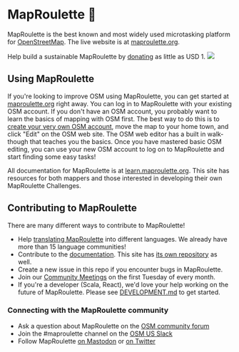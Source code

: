 # MapRoulette 🎰

MapRoulette is the best known and most widely used microtasking platform for [OpenStreetMap](https://osm.org/). The live website is at [maproulette.org](https://maproulette.org). 

Help build a sustainable MapRoulette by [donating](https://liberapay.com/MapRoulette/donate) as little as USD 1. <img src="https://img.shields.io/liberapay/receives/MapRoulette.svg?logo=liberapay">

## Using MapRoulette

If you're looking to improve OSM using MapRoulette, you can get started at [maproulette.org](https://maproulette.org) right away. You can log in to MapRoulette with your existing OSM account. If you don't have an OSM account, you probably want to learn the basics of mapping with OSM first. The best way to do this is to [create your very own OSM account](https://www.openstreetmap.org/user/new), move the map to your home town, and click "Edit" on the OSM web site. The OSM web editor has a built in walk-though that teaches you the basics. Once you have mastered basic OSM editing, you can use your new OSM account to log on to MapRoulette and start finding some easy tasks!

All documentation for MapRoulette is at [learn.maproulette.org](https://learn.maproulette.org/). This site has resources for both mappers and those interested in developing their own MapRoulette Challenges.

## Contributing to MapRoulette

There are many different ways to contribute to MapRoulette!

* Help [translating MapRoulette](https://www.transifex.com/osmlab/maproulette3/) into different languages. We already have more than 15 language communities!
* Contribute to the [documentation](https://learn.maproulette.org). This site has [its own repository](https://github.com/maproulette/docs) as well.
* Create a new issue in this repo if you encounter bugs in MapRoulette.
* Join our [Community Meetings](https://hackmd.io/@mvexel/ByS7H0Mw9) on the first Tuesday of every month.
* If you're a developer (Scala, React), we'd love your help working on the future of MapRoulette. Please see [DEVELOPMENT.md](DEVELOPMENT.md) to get started.

### Connecting with the MapRoulette community

* Ask a question about MapRoulette on the [OSM community forum](https://community.openstreetmap.org/tag/maproulette)
* Join the #maproulette channel on the [OSM US Slack](https://slack.openstreetmap.us/)
* Follow MapRoulette [on Mastodon](https://en.osm.town/@MapRoulette) or [on Twitter](https://twitter.com/maproulette)